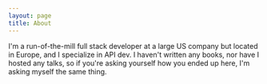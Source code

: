 ```yaml
---
layout: page
title: About
---
```


I'm a run-of-the-mill full stack developer at a large US company but located in Europe, and I specialize in API dev. I haven't written any books, nor have I hosted any talks, so if you're asking yourself how you ended up here, I'm asking myself the same thing.

